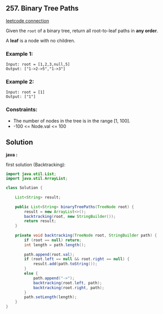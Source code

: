 ## 257. Binary Tree Paths

[leetcode connection](https://leetcode.com/problems/binary-tree-paths/)

Given the `root` of a binary tree, return all root-to-leaf paths in **any order**.

A **leaf** is a node with no children.

### Example 1:
```
Input: root = [1,2,3,null,5]
Output: ["1->2->5","1->3"]
```

### Example 2:
```
Input: root = [1]
Output: ["1"]
```

### Constraints:

* The number of nodes in the tree is in the range [1, 100].
* -100 <= Node.val <= 100

## Solution

**java :**

first solution (Backtracking):
```java
import java.util.List;
import java.util.ArrayList;

class Solution {
    
    List<String> result;
    
    public List<String> binaryTreePaths(TreeNode root) {
        result = new ArrayList<>();
        backtracking(root, new StringBuilder());
        return result;
    }
    
    private void backtracking(TreeNode root, StringBuilder path) {
        if (root == null) return;
        int length = path.length();
        
        path.append(root.val);
        if (root.left == null && root.right == null) {
            result.add(path.toString());
        }
        else {
            path.append("->");
            backtracking(root.left, path);
            backtracking(root.right, path);
        }
        path.setLength(length);
    }
}
```